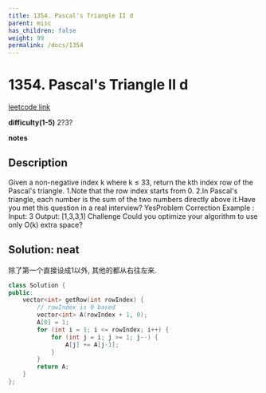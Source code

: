 ```yaml
---
title: 1354. Pascal's Triangle II d
parent: misc
has_children: false
weight: 99
permalink: /docs/1354
---
```

# 1354. Pascal's Triangle II d
[leetcode link](https://leetcode.com/problems/pascals-triangle-ii/submissions/)

**difficulty(1-5)** 
2?3?

**notes**   


## Description
Given a non-negative index k where k ≤ 33, return the kth index row of the Pascal's triangle.
1.Note that the row index starts from 0.
2.In Pascal's triangle, each number is the sum of the two numbers directly above it.Have you met this question in a real interview?  YesProblem Correction
Example :
Input: 3
Output: [1,3,3,1]
Challenge
Could you optimize your algorithm to use only O(k) extra space?

## Solution: neat
除了第一个直接设成1以外, 其他的都从右往左来.
```c++
class Solution {
public:
    vector<int> getRow(int rowIndex) {
        // rowIndex is 0 based
        vector<int> A(rowIndex + 1, 0);
        A[0] = 1;
        for (int i = 1; i <= rowIndex; i++) {
            for (int j = i; j >= 1; j--) {
                A[j] += A[j-1];
            }
        }
        return A;
    }
};
```